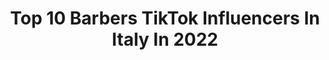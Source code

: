 ---
title: Top 10 Barbers TikTok Influencers In Italy In 2022
description: >-
  Find top barbers TikTok influencers in Italy in 2022. Most popular hashtags: #barber #perte #barbershop #hair.
platform: TikTok
hits: 17
text_top: Discover the top-rated TikTok influencers on inBeat.
text_bottom: Our platform has 17 TikTok influencers like this in Italy for you to work with.
profiles:
  - username: "tiger_fade"
    fullname: >-
      Daniele Anatolio
    bio: >-
      Artista Founder TIGER FADE METHOD Owner STILE BARBER SHOP (four locations)
    location: "Italy"
    followers: 5151
    engagement: 304
    commentsToLikes: 0.025163
    id: ckbfakqww24710j230p06xz0u
    verified: false
    hashtags: "#pinkhair, #doubleyourimpact, #fadehaircut, #foryou"
  - username: "davidegrecobarber"
    fullname: >-
      Davide Greco
    bio: >-
      380 Mila Instagram @davide_greco_barber Italiano 🇮🇹 clicca qui👇🏾
    location: "Italy"
    followers: 121900
    engagement: 456
    commentsToLikes: 0.006495
    id: ckc1xj0501gg60j23bkurney2
    verified: false
    hashtags: "#perte, #hair, #neiperte, #galaxycolorchallenge"
  - username: "giuschi_official"
    fullname: >-
      Giuseppe Schittino
    bio: >-
      •🇮🇹 TURIN,ITALY •BARBER EDUCATOR •Fashion Man 🔥 •Menshaircut 💈
    location: "Italy"
    followers: 18400
    engagement: 276
    commentsToLikes: 0.006225
    id: ck8vshqkgdm570j78fv3p6tzx
    verified: false
    hashtags: "#barbers, #menshair, #barber, #hair"
  - username: "mickfonto"
    fullname: >-
      mickfonto
    bio: >-
      Barber addicted 💈 Instagram: @mickfonto
    location: "Italy"
    followers: 95200
    engagement: 461
    commentsToLikes: 0.002781
    id: cka0ig8vfdkk00i780tj35c8m
    verified: false
    hashtags: "#dummyhead, #lifeathome, #doubleyourimpact, #foryou"
  - username: "pappabarbershop"
    fullname: >-
      Pappa BarberShop
    bio: >-
      Seguici su Instagram ⬆️ 🏆Barber pluripremiato 💈Corsi di formazione 📍Roma
    location: "Italy"
    followers: 23200
    engagement: 388
    commentsToLikes: 0.004259
    id: ckdnkadgjj31l0j23xf3q74dh
    verified: false
    hashtags: "#barbershopchallenge, #foryoupage, #barbergirl, #friend"
  - username: "mottolanewstyle1983"
    fullname: >-
      MottolaNewstyle
    bio: >-
      Seguitemi su Instagram 👉 @mottolanewstyle Barbiere 🇮🇹🇮🇹🇮🇹
    location: "Italy"
    followers: 10500
    engagement: 339
    commentsToLikes: 0.018084
    id: ckb99i9kstq9n0j230x8f20ga
    verified: false
    hashtags: "#siamotuttifratelli, #friends, #barbershoop, #old"
  - username: "parrucchieriapacchiolo69"
    fullname: >-
      PACCHIOLO
    bio: >-
      4.300 Mila Instagram @lineauomopacchiolo Italiano 🇮🇹 clicca qui👇
    location: "Italy"
    followers: 14800
    engagement: 379
    commentsToLikes: 0.008583
    id: ck83x32wpnuls0j78jhukh02v
    verified: false
    hashtags: "#seguime, #tiktokindia, #italia, #italy"
  - username: "supertaglio.sg1"
    fullname: >-
      SUPERTAGLIO SG
    bio: >-
      No bio yet
    location: "Italy"
    followers: 24390
    engagement: 351
    commentsToLikes: 0.003369
    id: ck8vsi0ocdnu90j78ni1xty0h
    verified: false
    hashtags: "#memes, #meme, #funnymemes, #dankmemes"
  - username: "inter"
    fullname: >-
      inter
    bio: >-
      ⚫️🔵 FC Internazionale Milano official account
    location: "Italy"
    followers: 751000
    engagement: 1214
    commentsToLikes: 0.015471
    id: ck8z9siq3z7i60j78hgmibolq
    verified: true
    hashtags: "#football, #foryou, #forzainter, #inter"
  - username: "akakikx"
    fullname: >-
      𝘼𝙆𝘼 ✓
    bio: >-
      ❄️Le sfide più belle di TikTok🔥 📩Collabs: aka@whatthefactory.it 🪐New Planet👇
    location: "Italy"
    followers: 378800
    engagement: 1894
    commentsToLikes: 0.016295
    id: ck90u637jvf8x0j78jhm4bq61
    verified: false
    hashtags: "#pov, #divertente, #cosechenonsai, #comedy"
---